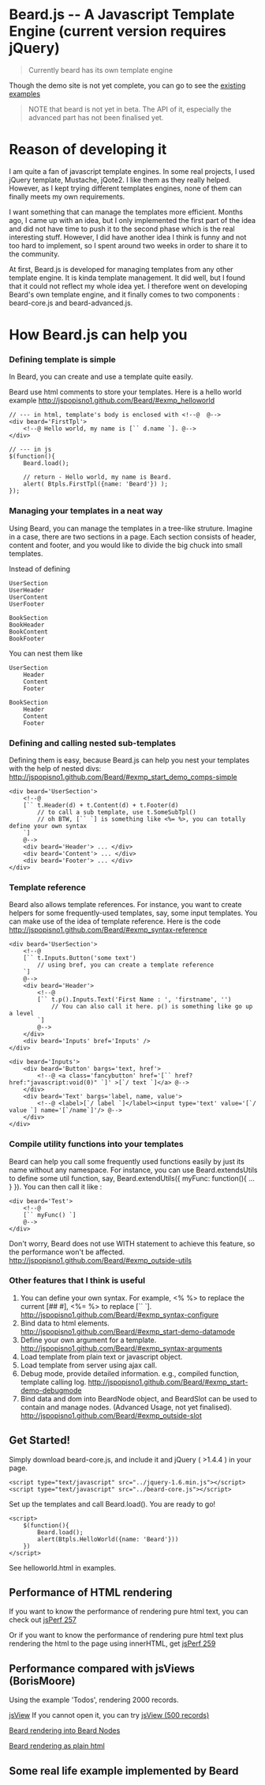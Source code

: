 # Beard.js -- A Javascript Template Engine (current version requires jQuery)

> Currently beard has its own template engine

Though the demo site is not yet complete, you can go to see the
<a href="http://jspopisno1.github.com/Beard" target="_blank">existing examples</a>

> NOTE that beard is not yet in beta. The API of it, especially the advanced part has not been finalised yet.

# Reason of developing it

I am quite a fan of javascript template engines.  In some real projects, I used jQuery template, Mustache, jQote2.
I like them as they really helped. However, as I kept trying different templates engines, none of them can finally
meets my own requirements.

I want something that can manage the templates more efficient. Months ago, I came up with an idea, but I only
implemented the first part of the idea and did not have time
to push it to the second phase which is the real interesting stuff. However, I did have another idea I think
is funny and not too hard to implement, so I spent around two weeks in order to share it to the community.

At first, Beard.js is developed for managing templates from any other template engine. It is kinda template management.
It did well, but I found that it could not reflect my whole idea yet. I therefore went on developing Beard's own
template engine, and it finally comes to two components : beard-core.js and beard-advanced.js.

# How Beard.js can help you

### Defining template is simple

In Beard, you can create and use a template quite easily.

Beard use html comments to store your templates. Here is a hello world example
http://jspopisno1.github.com/Beard/#exmp_helloworld

	// --- in html, template's body is enclosed with <!--@  @-->
	<div beard='FirstTpl'>
		<!--@ Hello world, my name is [`` d.name `]. @-->
	</div>

	// --- in js
	$(function(){
		Beard.load();

		// return - Hello world, my name is Beard.
		alert( Btpls.FirstTpl({name: 'Beard'}) );
	});

### Managing your templates in a neat way

Using Beard, you can manage the templates in a tree-like struture. Imagine in a case, there are two sections in a page.
Each section consists of header, content and footer, and you would like to divide the big chuck into small templates.

Instead of defining

	UserSection
	UserHeader
	UserContent
	UserFooter

	BookSection
	BookHeader
	BookContent
	BookFooter

You can nest them like

	UserSection
		Header
		Content
		Footer

	BookSection
		Header
		Content
		Footer

### Defining and calling nested sub-templates

Defining them is easy, because Beard.js can help you nest your templates with the help of nested divs:
http://jspopisno1.github.com/Beard/#exmp_start_demo_comps-simple

	<div beard='UserSection'>
		<!--@
		[`` t.Header(d) + t.Content(d) + t.Footer(d)
			// to call a sub template, use t.SomeSubTpl()
			// oh BTW, [`` `] is something like <%= %>, you can totally define your own syntax
		`]
		@-->
		<div beard='Header'> ... </div>
		<div beard='Content'> ... </div>
		<div beard='Footer'> ... </div>
	</div>

### Template reference

Beard also allows template references. For instance, you want to create helpers for some frequently-used templates,
say, some input templates. You can make use of the idea of template reference. Here is the code
http://jspopisno1.github.com/Beard/#exmp_syntax-reference


	<div beard='UserSection'>
		<!--@
		[`` t.Inputs.Button('some text')
			// using bref, you can create a template reference
		`]
		@-->
		<div beard='Header'>
			<!--@
			[`` t.p().Inputs.Text('First Name : ', 'firstname', '')
				// You can also call it here. p() is something like go up a level
			`]
			@-->
		</div>
		<div beard='Inputs' bref='Inputs' />
	</div>

	<div beard='Inputs'>
		<div beard='Button' bargs='text, href'>
			<!--@ <a class='fancybutton' href='[`` href?href:"javascript:void(0)" `]' >[`/ text `]</a> @-->
		</div>
		<div beard='Text' bargs='label, name, value'>
			<!--@ <label>[`/ label `]</label><input type='text' value='[`/ value `] name='[`/name`]'/> @-->
		</div>
	</div>

### Compile utility functions into your templates

Beard can help you call some frequently used functions easily by just its name without any namespace. For instance,
you can use Beard.extendsUtils to define some util function, say, Beard.extendUtils({ myFunc: function(){ ... } }).
You can then call it like :

	<div beard='Test'>
		<!--@
		[`` myFunc() `]
		@-->
	</div>

Don't worry, Beard does not use WITH statement to achieve this feature, so the performance won't be affected.
http://jspopisno1.github.com/Beard/#exmp_outside-utils

### Other features that I think is useful

1. You can define your own syntax. For example, <% %> to replace the current [## #], <%= %> to replace [\`\` \`]. http://jspopisno1.github.com/Beard/#exmp_syntax-configure
2. Bind data to html elements. http://jspopisno1.github.com/Beard/#exmp_start-demo-datamode
3. Define your own argument for a template. http://jspopisno1.github.com/Beard/#exmp_syntax-arguments
4. Load template from plain text or javascript object.
5. Load template from server using ajax call.
6. Debug mode, provide detailed information. e.g., compiled function, template calling log. http://jspopisno1.github.com/Beard/#exmp_start-demo-debugmode
7. Bind data and dom into BeardNode object, and BeardSlot can be used to contain and manage nodes. (Advanced Usage, not yet finalised). http://jspopisno1.github.com/Beard/#exmp_outside-slot

## Get Started!

Simply download beard-core.js, and include it and jQuery ( >1.4.4 ) in your page.

    <script type="text/javascript" src="../jquery-1.6.min.js"></script>
    <script type="text/javascript" src="../beard-core.js"></script>

Set up the templates and call Beard.load(). You are ready to go!

    <script>
        $(function(){
            Beard.load();
            alert(Btpls.HelloWorld({name: 'Beard'}))
        })
    </script>

See helloworld.html in examples.

## Performance of HTML rendering

If you want to know the performance of rendering pure html text, you can check out
<a href="http://jsperf.com/dom-vs-innerhtml-based-templating/257" target="_blank">jsPerf 257</a>

Or if you want to know the performance of rendering pure html text plus rendering the html to the page using innerHTML, get
<a href="http://jsperf.com/dom-vs-innerhtml-based-templating/259" target="_blank">jsPerf 259</a>

## Performance compared with jsViews (BorisMoore)

Using the example 'Todos', rendering 2000 records.

<a href="http://jspopisno1.github.com/Beard/compare/jsView-todos.html" target="_blank">jsView</a> If you cannot open it, you can try
<a href="http://jspopisno1.github.com/Beard/compare/jsView-todos_500.html" target="_blank">jsView (500 records)</a>

<a href="http://jspopisno1.github.com/Beard/compare/beard-todos_advanced_huge.html" target="_blank">Beard rendering into Beard Nodes</a>

<a href="http://jspopisno1.github.com/Beard/compare/beard-todos_core.html" target="_blank">Beard rendering as plain html</a>

## Some real life example implemented by Beard



